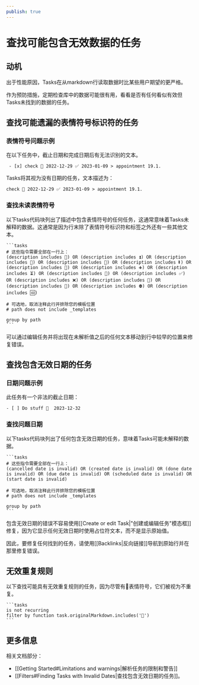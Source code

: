 ```yaml
---
publish: true
---
```


# 查找可能包含无效数据的任务

## 动机

出于性能原因，Tasks在从markdown行读取数据时比某些用户期望的更严格。

作为预防措施，定期检查库中的数据可能很有用，看看是否有任何看似有效但Tasks未找到的数据的任务。

## 查找可能遗漏的表情符号标识符的任务

### 表情符号问题示例

在以下任务中，截止日期和完成日期后有无法识别的文本。

```text
 - [x] check 📅 2022-12-29 ✅ 2023-01-09 > appointment 19.1.
```

Tasks将其视为没有日期的任务，文本描述为：

`check 📅 2022-12-29 ✅ 2023-01-09 > appointment 19.1.`

### 查找未读表情符号

以下tasks代码块列出了描述中包含表情符号的任何任务，这通常意味着Tasks未解释的数据。这通常是因为行末除了表情符号标识符和标签之外还有一些其他文本。

<!-- include: ValidateTasks.test.validate-tasks_find-unread-emojis.approved.text -->
````text
```tasks
# 这些指令需要全部在一行上：
(description includes 🔺) OR (description includes ⏫) OR (description includes 🔼) OR (description includes 🔽) OR (description includes ⏬) OR (description includes 🛫) OR (description includes ➕) OR (description includes ⏳) OR (description includes 📅) OR (description includes ✅) OR (description includes ❌) OR (description includes 🔁) OR (description includes 🏁) OR (description includes ⛔) OR (description includes 🆔)

# 可选地，取消注释此行并排除您的模板位置
# path does not include _templates

group by path
```
````
<!-- endInclude -->

可以通过编辑任务并将出现在未解析值之后的任何文本移动到行中较早的位置来修复错误。

## 查找包含无效日期的任务

### 日期问题示例

此任务有一个非法的截止日期：

```text
- [ ] Do stuff 📅  2023-12-32
```

### 查找问题日期

以下tasks代码块列出了任何包含无效日期的任务，意味着Tasks可能未解释的数据。

<!-- include: ValidateTasks.test.validate-tasks_find_problem_dates.approved.text -->
````text
```tasks
# 这些指令需要全部在一行上：
(cancelled date is invalid) OR (created date is invalid) OR (done date is invalid) OR (due date is invalid) OR (scheduled date is invalid) OR (start date is invalid)

# 可选地，取消注释此行并排除您的模板位置
# path does not include _templates

group by path
```
````
<!-- endInclude -->

包含无效日期的错误不容易使用[[Create or edit Task|"创建或编辑任务"模态框]]修复，因为它显示任何无效日期时使用占位符文本，而不是显示原始值。

因此，要修复任何找到的任务，请使用[[Backlinks|反向链接]]导航到原始行并在那里修复错误。

## 无效重复规则

以下查找可能具有无效重复规则的任务，因为尽管有🔁表情符号，它们被视为不重复。

````text
```tasks
is not recurring
filter by function task.originalMarkdown.includes('🔁')
```
````

## 更多信息

相关文档部分：

- [[Getting Started#Limitations and warnings|解析任务的限制和警告]]
- [[Filters#Finding Tasks with Invalid Dates|查找包含无效日期的任务]]。

